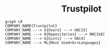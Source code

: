 <h1 align="center">Trustpilot</h1>

```mermaid
graph LR
COMPANY_NAME{Trustpilot}
COMPANY_NAME ---> U{Users} ---> UN[15]
COMPANY_NAME ---> R{Repositories} ---> RN[310]
COMPANY_NAME ---> G{Gists} ---> GN[4]
COMPANY_NAME ---> ML{Most Used<br>Languages}
```
